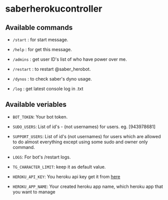 # saberherokucontroller


## Available commands


* `/start` : for start message.

* `/help` : for get this message.

* `/admins` : get user ID's list of who have power over me.

* `/restart` : to restart @saber_herobot.

* `/dynos` : to check saber's dyno usage.

* `/log` : get latest console log in .txt


## Available veriables


* `BOT_TOKEN`: Your bot token.

* `SUDO_USERS`: List of id's - (not usernames) for users. eg. [943978681]

* `SUPPORT_USERS`: List of id's (not usernames) for users which are allowed to do almost everything except using some sudo and owner only command.

* `LOGS`: For bot's /restart logs.

* `TG_CHARACTER_LIMIT`: keep it as default value.

* `HEROKU_API_KEY`: You heroku api key get it from [here](https://dashboard.heroku.com/account)

* `HEROKU_APP_NAME`: Your created heroku app name, which heroku app that you want to manage
